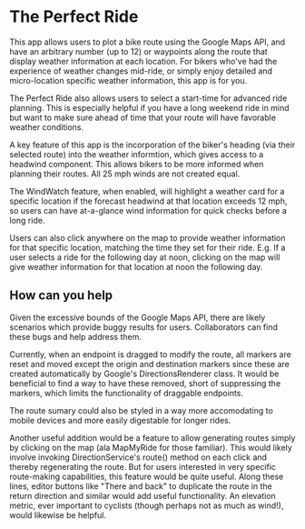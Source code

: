 # The Perfect Ride
This app allows users to plot a bike route using the Google Maps API, and have an arbitrary number (up to 12) or waypoints along the route that display weather information at each location. For bikers who've had the experience of weather changes mid-ride, or simply enjoy detailed and micro-location specific weather information, this app is for you. 

The Perfect Ride also allows users to select a start-time for advanced ride planning. This is especially helpful if you have a long weekend ride in mind but want to make sure ahead of time that your route will have favorable weather conditions. 

A key feature of this app is the incorporation of the biker's heading (via their selected route) into the weather informtion, which gives access to a headwind component. This allows bikers to be more informed when planning their routes. All 25 mph winds are not created equal. 

The WindWatch feature, when enabled, will highlight a weather card for a specific location if the forecast headwind at that location exceeds 12 mph, so users can have at-a-glance wind information for quick checks before a long ride. 

Users can also click anywhere on the map to provide weather information for that specific location, matching the time they set for their ride. E.g. If a user selects a ride for the following day at noon, clicking on the map will give weather information for that location at noon the following day. 

## How can you help
Given the excessive bounds of the Google Maps API, there are likely scenarios which provide buggy results for users. Collaborators can find these bugs and help address them. 

Currently, when an endpoint is dragged to modify the route, all markers are reset and moved except the origin and destination markers since these are created automatically by Google's DirectionsRenderer class. It would be beneficial to find a way to have these removed, short of suppressing the markers, which limits the functionality of draggable endpoints. 

The route sumary could also be styled in a way more accomodating to mobile devices and more easily digestable for longer rides. 

Another useful addition would be a feature to allow generating routes simply by clicking on the map (ala MapMyRide for those familiar). This would likely involve invoking DirectionService's route() method on each click and thereby regenerating the route. But for users interested in very specific route-making capabilities, this feature would be quite useful. Along these lines, editor buttons like "There and back" to duplicate the route in the return direction and similar would add useful functionality. An elevation metric, ever important to cyclists (though perhaps not as much as wind!), would likewise be helpful. 

 

